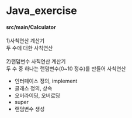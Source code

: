 # Java_exercise

#### src/main/Calculator
1)사칙연산 계산기
<br/>
두 수에 대한 사칙연산
<br/>
<br/>
2)랜덤변수 사칙연산 계산기
<br/>
두 수 중 하나는 랜덤변수(0~10 정수)를 만들어 사칙연산
<br/>
- 인터페이스 정의, implement
- 클래스 정의, 상속
- 오버라이딩, 오버로딩
- super
- 랜덤변수 생성
